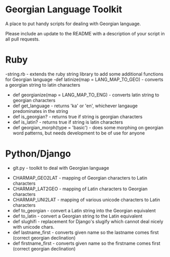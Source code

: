 Georgian Language Toolkit
=========================

A place to put handy scripts for dealing with Georgian language.

Please include an update to the README with a description of your script in all pull requests.


Ruby
====
-string.rb - extends the ruby string library to add some additional functions for Georgian language
-def latinize(map = LANG_MAP_TO_GEO) - converts a georgian string to latin characters
- def georgianize(map = LANG_MAP_TO_ENG) - converts latin string to georgian characters
- def get_language - returns 'ka' or 'en', whichever langauge predominates in the string
- def is_georgian? - returns true if string is georgian characters
- def is_latin? - returns true if string is latin characters
- def georgian_morph(type = 'basic') - does some morphing on georgian word patterns, but needs development to be of use for anyone


Python/Django
=============
- glt.py - toolkit to deal with Georgian language
 * CHARMAP_GEO2LAT - mapping of Georgian characters to Latin characters
 * CHARMAP_LAT2GEO - mapping of Latin characters to Georgian characters
 *  CHARMAP_UNI2LAT - mapping of various unicode characters to Latin characters
 * def to_georgian - convert a Latin string into the Georgian equivalent
 * def to_latin - convert a Georgian string to the Latin equivalent
 *  def slughifi - replacement for Django's slugify which cannot deal nicely with unicode chars.
 * def lastname_first - converts given name so the lastname comes first (correct georgian declination)
 * def firstname_first - converts given name so the firstname comes first (correct georgian declination)
